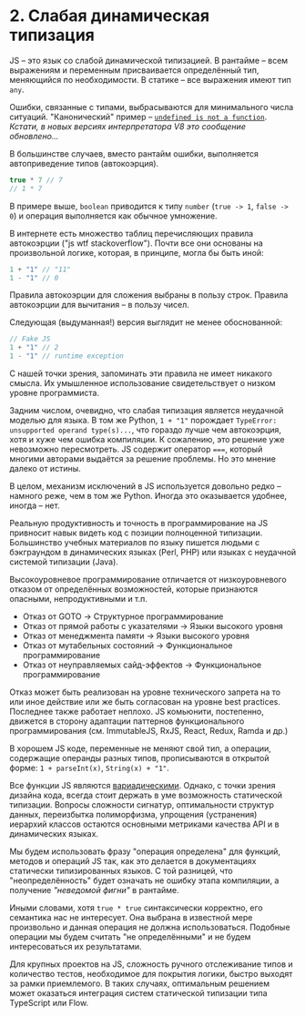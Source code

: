 # 2. Слабая динамическая типизация

JS – это язык со слабой динамической типизацией. В рантайме – всем выражениям и переменным присваивается определённый тип,
меняющийся по необходимости. В статике – все выражения имеют тип `any`.

Ошибки, связанные с типами, выбрасываются для минимального числа ситуаций. "Канонический" пример –
[`undefined is not a function`](https://www.google.com.ua/search?q=undefined+is+not+a+function).
*Кстати, в новых версиях интерпретатора V8 это сообщение обновлено...*

В большинстве случаев, вместо рантайм ошибки, выполняется автоприведение типов (автокоэрция).

```js
true * 7 // 7
// 1 * 7
```

В примере выше, `boolean` приводится к типу `number` (`true -> 1`, `false -> 0`) и операция выполняется
как обычное умножение.

В интернете есть множество таблиц перечисляющих правила автокоэрции ("js wtf stackoverflow").
Почти все они основаны на произвольной логике, которая, в принципе, могла бы быть иной:

```js
1 + "1" // "11"
1 - "1" // 0
```

Правила автокоэрции для сложения выбраны в пользу строк.
Правила автокоэрции для вычитания – в пользу чисел.

Следующая (выдуманная!) версия выглядит не менее обоснованной:

```js
// Fake JS
1 + "1" // 2
1 - "1" // runtime exception
```

С нашей точки зрения, запоминать эти правила не имеет никакого смысла.
Их умышленное использование свидетельствует о низком уровне программиста.

Задним числом, очевидно, что слабая типизация является неудачной моделью для языка.
В том же Python, `1 + "1"` порождает `TypeError: unsupported operand type(s)...`, что гораздо лучше чем автокоэрция,
хотя и хуже чем ошибка компиляции. К сожалению, это решение уже невозможно пересмотреть.
JS содержит оператор `===`, который многими авторами выдаётся за решение проблемы. Но это мнение далеко от истины.

В целом, механизм исключений в JS используется довольно редко – намного реже, чем в том же Python.
Иногда это оказывается удобнее, иногда – нет.

Реальную продуктивность и точность в программирование на JS привносит навык видеть код с позиции
полноценной типизации. Большинство учебных материалов по языку пишется людьми с бэкграундом
в динамических языках (Perl, PHP) или языках с неудачной системой типизации (Java).

Высокоуровневое программирование отличается от низкоуровневого отказом от определённых возможностей,
которые признаются опасными, непродуктивными и т.п.

* Отказ от GOTO &rarr; Структурное программирование
* Отказ от прямой работы с указателями &rarr; Языки высокого уровня
* Отказ от менеджмента памяти &rarr; Языки высокого уровня
* Отказ от мутабельных состояний &rarr; Функциональное программирование
* Отказ от неуправляемых сайд-эффектов &rarr; Функциональное программирование

Отказ может быть реализован на уровне технического запрета на то или иное
действие или же быть согласован на уровне best practices. Последнее также работает неплохо.
JS комьюнити, постепенно, движется в сторону адаптации паттернов функционального программирования
(см. ImmutableJS, RxJS, React, Redux, Ramda и др.)

В хорошем JS коде, переменные не меняют свой тип, а операции, содержащие операнды разных типов,
прописываются в открытой форме: `1 + parseInt(x)`, `String(x) + "1"`.

Все функции JS являются [вариадическими](https://en.wikipedia.org/wiki/Variadic_function). Однако,
с точки зрения дизайна кода, всегда стоит держать в уме возможность статической типизации.
Вопросы сложности сигнатур, оптимальности структур данных, переизбытка полиморфизма, упрощения (устранения)
иерархий классов остаются основными метриками качества API и в динамических языках.

Мы будем использовать фразу "операция определена" для функций, методов и операций JS так, как это
делается в документациях статически типизированных языков. С той разницей, что "неопределённость"
будет означать не ошибку этапа компиляции, а получение *"неведомой фигни"* в рантайме.

Иными словами, хотя `true * true` синтаксически корректно, его семантика нас не интересует.
Она выбрана в известной мере произвольно и данная операция не должна использоваться.
Подобные операции мы будем считать "не определёнными" и не будем
интересоваться их результатами.

Для крупных проектов на JS, сложность ручного отслеживание типов и количество тестов, необходимое
для покрытия логики, быстро выходят за рамки приемлемого. В таких случаях, оптимальным решением
может оказаться интеграция систем статической типизации типа TypeScript или Flow.
